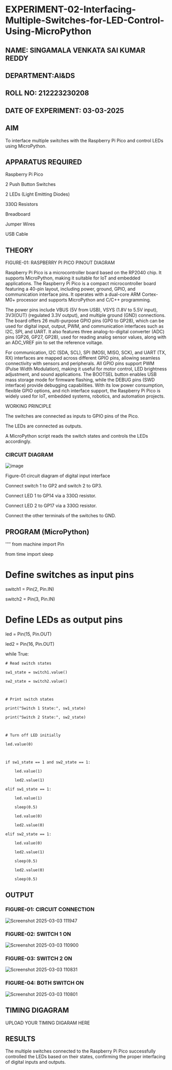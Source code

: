 # EXPERIMENT-02-Interfacing-Multiple-Switches-for-LED-Control-Using-MicroPython


 
## NAME: SINGAMALA VENKATA SAI KUMAR REDDY

## DEPARTMENT:AI&DS

## ROLL NO: 212223230208

## DATE OF EXPERIMENT: 03-03-2025

## AIM

To interface multiple switches with the Raspberry Pi Pico and control LEDs using MicroPython.

## APPARATUS REQUIRED

Raspberry Pi Pico

2 Push Button Switches

2 LEDs (Light Emitting Diodes)

330Ω Resistors

Breadboard

Jumper Wires

USB Cable

## THEORY



FIGURE-01: RASPBERRY PI PICO PINOUT DIAGRAM

Raspberry Pi Pico is a microcontroller board based on the RP2040 chip. It supports MicroPython, making it suitable for IoT and embedded applications. The Raspberry Pi Pico is a compact microcontroller board featuring a 40-pin layout, including power, ground, GPIO, and communication interface pins. It operates with a dual-core ARM Cortex-M0+ processor and supports MicroPython and C/C++ programming.

The power pins include VBUS (5V from USB), VSYS (1.8V to 5.5V input), 3V3(OUT) (regulated 3.3V output), and multiple ground (GND) connections. The board offers 26 multi-purpose GPIO pins (GP0 to GP28), which can be used for digital input, output, PWM, and communication interfaces such as I2C, SPI, and UART. It also features three analog-to-digital converter (ADC) pins (GP26, GP27, GP28), used for reading analog sensor values, along with an ADC_VREF pin to set the reference voltage.

For communication, I2C (SDA, SCL), SPI (MOSI, MISO, SCK), and UART (TX, RX) interfaces are mapped across different GPIO pins, allowing seamless connectivity with sensors and peripherals. All GPIO pins support PWM (Pulse Width Modulation), making it useful for motor control, LED brightness adjustment, and sound applications. The BOOTSEL button enables USB mass storage mode for firmware flashing, while the DEBUG pins (SWD interface) provide debugging capabilities. With its low power consumption, flexible GPIO options, and rich interface support, the Raspberry Pi Pico is widely used for IoT, embedded systems, robotics, and automation projects.

WORKING PRINCIPLE

The switches are connected as inputs to GPIO pins of the Pico.

The LEDs are connected as outputs.

A MicroPython script reads the switch states and controls the LEDs accordingly.

### CIRCUIT DIAGRAM
 ![image](https://github.com/user-attachments/assets/1c7234b9-5041-4156-94b8-0b846adb6b8e)

 
   Figure-01 circuit diagram of digital input interface 


Connect switch 1 to GP2 and switch 2 to GP3.

Connect LED 1 to GP14 via a 330Ω resistor.

Connect LED 2 to GP17 via a 330Ω resistor.

Connect the other terminals of the switches to GND.

## PROGRAM (MicroPython)
''''
from machine import Pin

from time import sleep



# Define switches as input pins

switch1 = Pin(2, Pin.IN)

switch2 = Pin(3, Pin.IN)



# Define LEDs as output pins

led = Pin(15, Pin.OUT)

led2 = Pin(16, Pin.OUT)



while True:

    # Read switch states

    sw1_state = switch1.value()

    sw2_state = switch2.value()



    # Print switch states

    print("Switch 1 State:", sw1_state)

    print("Switch 2 State:", sw2_state)



    # Turn off LED initially

    led.value(0)



    if sw1_state == 1 and sw2_state == 1:

        led.value(1)

        led2.value(1)

    elif sw1_state == 1:

        led.value(1)

        sleep(0.5)

        led.value(0)

        led2.value(0)

    elif sw2_state == 1:

        led.value(0)

        led2.value(1)

        sleep(0.5)

        led2.value(0)

        sleep(0.5)

 

## OUTPUT
### FIGURE-01: CIRCUIT CONNECTION
![Screenshot 2025-03-03 111947](https://github.com/user-attachments/assets/cc4f5a43-6d69-4415-a3b5-2f75c60f4e4c)


### FIGURE-02: SWITCH 1 ON

![Screenshot 2025-03-03 110900](https://github.com/user-attachments/assets/f4204da2-6e3a-473c-9c33-e643fba11555)

### FIGURE-03: SWITCH 2 ON

![Screenshot 2025-03-03 110831](https://github.com/user-attachments/assets/a39c072d-c7e8-4281-9d75-fb9999ecd25c)

### FIGURE-04: BOTH SWITCH ON
![Screenshot 2025-03-03 110801](https://github.com/user-attachments/assets/a866d8be-4084-4a3a-a746-5f7bd5b93a35)


## TIMING DIGAGRAM 


UPLOAD YOUR TIMING DIGARAM HERE 



## RESULTS

The multiple switches connected to the Raspberry Pi Pico successfully controlled the LEDs based on their states, confirming the proper interfacing of digital inputs and outputs.

